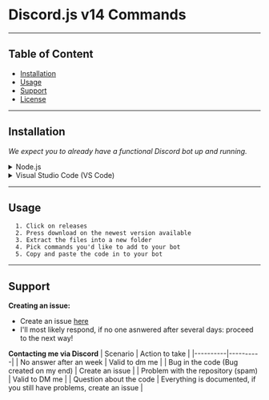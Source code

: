 # Discord.js v14 Commands

---
## Table of Content
- [Installation](#installation)
- [Usage](#usage)
- [Support](#support)
- [License](#license)
---


## Installation
   *We expect you to already have a functional Discord bot up and running.*
   <details>
    <summary>Node.js</summary>
      Node.js is the JavaScript engine exported from the browser to make non-browser applications possible.
      You can download it , i recommend the LTS (Long Term Stable) version. You can download it here: https://nodejs.org/de/download

  </details>
  <details>
    <summary>Visual Studio Code (VS Code)</summary>
      NVisual Studio Code (VS Code) is a coding companion that effortlessly blends simplicity and power, making it a favorite among developers worldwide. With its sleek and minimalist interface, it offers a clutter-         free environment that allows you to focus on what matters most—writing exceptional code. Harnessing the strength of its vast extension library, VS Code transforms into a personalized coding haven tailored to 
      your preferences. From enhancing productivity with intelligent code suggestions and snippets to seamless integration with version control systems, it's a Swiss Army knife for developers. Whether you're a 
      seasoned pro or just starting your coding journey, Visual Studio Code empowers you with its versatility, speed, and an ever-growing ecosystem of tools and features. You can donwload it here: https://code.visualstudio.com/download

  </details>

  ---
  

  ## Usage

      1. Click on releases
      2. Press download on the newest version available
      3. Extract the files into a new folder
      4. Pick commands you'd like to add to your bot
      5. Copy and paste the code in to your bot
---

## Support
**Creating an issue:**
- Create an issue [here](https://github.com/Developers-Alike/discord.js-v14-commands/issues)
- I'll most likely respond, if  no one asnwered after several days: proceed to the next way!

**Contacting me via Discord**
| Scenario | Action to take |
|----------|----------|
| No answer after an week   | Valid to dm me   |
| Bug in the code (Bug created on my end)   | Create an issue   |
| Problem with the repository (spam)   | Valid to DM me   |
| Question about the code  | Everything is documented, if you still have problems, create an issue   |
          
